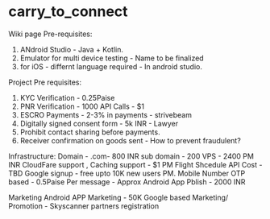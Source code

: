 # carry_to_connect
Wiki page
Pre-requisites:
1. ANdroid Studio - Java + Kotlin.
2. Emulator for multi device testing - Name to be finalized 
3. for iOS - differnt language required - In android studio. 

Project Pre requisites:
1. KYC Verification - 0.25Paise 
2. PNR Verification - 1000 API Calls - $1
3. ESCRO Payments - 2-3% in payments - strivebeam
4. Digitally signed consent form - 5k INR - Lawyer
5. Prohibit contact sharing before payments. 
6. Receiver confirmation on goods sent - How to prevent fraudulent?

Infrastructure:
Domain - .com- 800 INR
sub domain - 200 
VPS - 2400 PM INR
CloudFare support , Caching support - $1 PM 
Flight Shcedule API Cost - TBD 
Google signup - free upto 10K new users PM. 
Mobile Number OTP based - 0.5Paise Per message - Approx
Android App Pblish - 2000 INR


Marketing 
Android APP Marketing - 50K 
Google based Marketing/ Promotion - 
Skyscanner partners registration 



